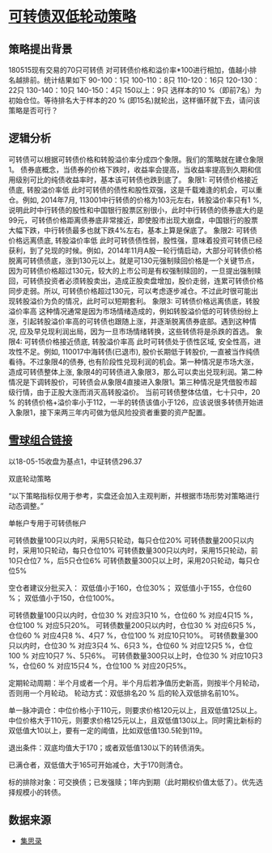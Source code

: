 # [可转债双低轮动策略](https://www.jisilu.cn/question/429345)

## 策略提出背景

180515现有交易的70只可转债
对可转债价格和溢价率*100进行相加，值越小排名越排前。统计结果如下
90-100：1只
100-110：8只
110-120：16只
120-130：22只
130-140：10只
140-150：4只
150以上：9只
选样本的10 %（即前7名）为初始仓位。等待排名大于样本的20 % (即15名)就轮出，这样循环就下去，请问该策略是否可行？

## 逻辑分析

可转债可以根据可转债价格和转股溢价率分成四个象限。我们的策略就在建仓象限1。
债券底概念，当债券的价格下跌时，收益率会提高，当收益率提高到久期和信用级别可比的纯债收益率时，基本该可转债也跌到底了。
象限1: 可转债价格接近债底, 转股溢价率低
此时可转债的债性和股性双强，这是千载难逢的机会，可以重仓。例如, 2014年7月, 113001中行转债的价格为103元左右，转股溢价率只有1 %, 说明此时中行转债的股性和中国银行股票区别很小，此时中行转债的债券底大约是99元，可转债价格距离债券底非常接近，即使股市出现大崩盘，中国银行的股票大幅下跌，中行转债最多也就下跌4%左右，基本上算是保底了。
象限2: 可转债价格远离债底, 转股溢价率低
此时可转债债性弱，股性强，意味着投资可转债已经获利，到了兑现的时候。例如，2014年11月A股一轮行情启动，大部分可转债价格脱离可转债债底，涨到130元以上。就是可130元强制赎回价格是一个关键节点，因为可转债价格超过130元，较大的上市公司是有权强制赎回的，一旦提出强制赎回，可转债投资者必须转股卖出，造成正股卖盘增加，股价走弱，连累可转债价格同步走弱。所以, 可转债价格超过130元，可以考虑逐步减仓。不过此时很可能出现转股溢价为负的情况，此时可以短期套利。
象限3: 可转债价格远离债底，转股溢价率高
这种情况通常是因为市场情绪造成的，例如转股溢价低的可转债纷纷上涨，引起转股溢价率高的可转债也跟随上涨，并逐渐脱离债券底部。遇到这种情况, 应及早兑现利润出局，因为一旦市场情绪转换，这些转债将是杀跌的首选。
象限4: 可转债价格接近债底, 转股溢价率高
此时可转债处于债性区域, 安全性高，进攻性不足。例如, 110017中海转债(已退市), 股价长期低于转股价, 一直被当作纯债看待。不过象限4的债券, 也有阶段性兑现利润的机会。第一种情况是市场大涨，造成可转债整体上涨, 象限4的可转债进入象限3，那么可以卖出兑现利润。第二种情况是下调转股价，可转债会从象限4直接进入象限1。第三种情况是凭借股市超级行情，由于正股大涨而消灭高转股溢价。
当前可转债整体估值，七十只中，20 % 的转债价格+溢价率小于112，一半的转债该值小于126，应该说很多转债开始进入象限1，接下来两三年内可做为低风险投资者重要的资产配置。

## [雪球组合链接](https://xueqiu.com/p/ZH1332574)

以18-05-15收盘为基点1，中证转债296.37

双底轮动策略

“以下策略指标仅用于参考，实盘还会加入主观判断，并根据市场形势对策略进行动态调整。”

单帐户专用于可转债帐户

可转债数量100只以内时，采用5只轮动，每只仓位20%
可转债数量200只以内时，采用10只轮动，每只仓位10%
可转债数量300只以内时，采用15只轮动，前10只仓位7 %，后5只仓位6%
可转债数量300只以上时，采用20只轮动，每只仓位5%

空仓者建议分批买入：
双低值小于160，仓位30%；
双低值小于155，仓位60 %；
双低值小于150，仓位100%。

可转债数量100只以内时，仓位30 % 对应3只10 %，仓位60 % 对应4只15 %，仓位100 % 对应5只20%。
可转债数量200只以内时，仓位30 % 对应6只5 %，仓位60 % 对应4只8 %、4只7 %，仓位100 % 对应10只10%。
可转债数量300只以内时，仓位30 % 对应3只4 %、6只3 %，仓位60 % 对应12只5 %，仓位100 % 对应10只7 %、5只6%。
可转债数量300只以上时，仓位30 % 对应10只3 %，仓位60 % 对应15只4 %，仓位100 % 对应20只5%。

定期轮动周期：半个月或者一个月。半个月后若净值历史新高，则按半个月轮动，否则用一个月轮动。
轮动方式：双低排名20 % 后的轮入双低排名前10%。

单一脉冲调仓：中位价格小于110元，则要求价格120元以上，且双低值125以上。中位价格大于110元，则要求价格125元以上，且双低值130以上。同时需比新标的双低值大10以上，要有一定的阈值，比如双低值130.5轮到119。

退出条件：双底均值大于170；或者双低值130以下的转债消失。

已满仓者，双低值大于165可开始减仓，大于170则清仓。

标的排除对象：可交换债；已发强赎；1年内到期（此时期权价值太低了）。优先选择规模小的转债。


## 数据来源

* [集思录](https://www.jisilu.cn/data/cbnew/#cb)
